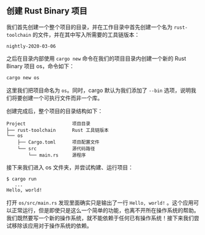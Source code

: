 ## 创建 Rust Binary 项目

我们首先创建一个整个项目的目录，并在工作目录中首先创建一个名为 `rust-toolchain` 的文件，并在其中写入所需要的工具链版本：
```
nightly-2020-03-06
```

之后在目录内部使用 `cargo new` 命令在我们的项目目录内创建一个新的 Rust Binary 项目 os，命令如下：

```bash
cargo new os
```

这里我们把项目命名为 `os`。同时，cargo 默认为我们添加了 `--bin` 选项，说明我们将要创建一个可执行文件而非一个库。

创建完成后，整个项目的目录结构如下：
```
Project                 项目目录
├── rust-toolchain      Rust 工具链版本
└── os
    ├── Cargo.toml      项目配置文件
    └── src             源代码路径
        └── main.rs     源程序
```

接下来我们进入 os 文件夹，并尝试构建、运行项目：

```bash
$ cargo run
   ...
Hello, world!
```

打开 `os/src/main.rs` 发现里面确实只是输出了一行 `Hello, world!` 。这个应用可以正常运行，但是即使只是这么一个简单的功能，也离不开所在操作系统的帮助。我们既然要写一个新的操作系统，就不能依赖于任何已有操作系统！接下来我们尝试移除该应用对于操作系统的依赖。